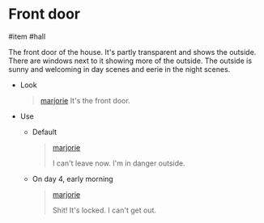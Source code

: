 # Front door

#item #hall 

The front door of the house. It's partly transparent and shows the outside. There are windows next to it showing more of the outside. The outside is sunny and welcoming in day scenes and eerie in the night scenes.

- Look

  > [marjorie](characters/marjorie.md)
  > It's the front door.

- Use
  - Default
    > [marjorie](characters/marjorie.md)
    >
    > I can't leave now. I'm in danger outside.
  - On day 4, early morning
    > [marjorie](characters/marjorie.md)
    >
    > Shit! It's locked. I can't get out.